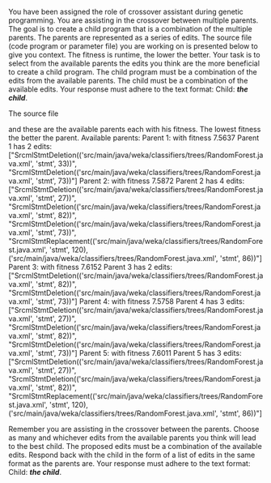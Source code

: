 
You have been assigned the role of crossover assistant during genetic programming. You are assisting in the crossover between multiple parents. The goal is to create a child program that is a combination of the multiple parents. The parents are represented as a series of edits. The source file (code program or parameter file)  you are working on is presented below to give you context.
The fitness is runtime, the lower the better.
Your task is to select from the available parents the edits you think are the more beneficial to create a child program. The child program must be a combination of the edits from the available parents. The child must be a combination of the available edits. Your response must adhere to the text format: Child: ***the child***.

The source file

and these are the available parents each with his fitness. The lowest fitness the better the parent.
Available parents:
 Parent 1:
 with fitness 7.5637
Parent 1 has 2 edits: ["SrcmlStmtDeletion(('src/main/java/weka/classifiers/trees/RandomForest.java.xml', 'stmt', 33))", "SrcmlStmtDeletion(('src/main/java/weka/classifiers/trees/RandomForest.java.xml', 'stmt', 73))"]
 Parent 2:
 with fitness 7.5872
Parent 2 has 4 edits: ["SrcmlStmtDeletion(('src/main/java/weka/classifiers/trees/RandomForest.java.xml', 'stmt', 27))", "SrcmlStmtDeletion(('src/main/java/weka/classifiers/trees/RandomForest.java.xml', 'stmt', 82))", "SrcmlStmtDeletion(('src/main/java/weka/classifiers/trees/RandomForest.java.xml', 'stmt', 73))", "SrcmlStmtReplacement(('src/main/java/weka/classifiers/trees/RandomForest.java.xml', 'stmt', 120), ('src/main/java/weka/classifiers/trees/RandomForest.java.xml', 'stmt', 86))"]
 Parent 3:
 with fitness 7.6152
Parent 3 has 2 edits: ["SrcmlStmtDeletion(('src/main/java/weka/classifiers/trees/RandomForest.java.xml', 'stmt', 82))", "SrcmlStmtDeletion(('src/main/java/weka/classifiers/trees/RandomForest.java.xml', 'stmt', 73))"]
 Parent 4:
 with fitness 7.5758
Parent 4 has 3 edits: ["SrcmlStmtDeletion(('src/main/java/weka/classifiers/trees/RandomForest.java.xml', 'stmt', 27))", "SrcmlStmtDeletion(('src/main/java/weka/classifiers/trees/RandomForest.java.xml', 'stmt', 82))", "SrcmlStmtDeletion(('src/main/java/weka/classifiers/trees/RandomForest.java.xml', 'stmt', 73))"]
 Parent 5:
 with fitness 7.6011
Parent 5 has 3 edits: ["SrcmlStmtDeletion(('src/main/java/weka/classifiers/trees/RandomForest.java.xml', 'stmt', 27))", "SrcmlStmtDeletion(('src/main/java/weka/classifiers/trees/RandomForest.java.xml', 'stmt', 82))", "SrcmlStmtReplacement(('src/main/java/weka/classifiers/trees/RandomForest.java.xml', 'stmt', 120), ('src/main/java/weka/classifiers/trees/RandomForest.java.xml', 'stmt', 86))"]


Remember you are assisting in the crossover between the parents. Choose as many and whichever edits from the available parents you think will lead to the best child. The proposed edits must be a combination of the available edits. Respond back with the child in the form of a list of edits in the same format as the parents are.
Your response must adhere to the text format: Child: ***the child***. 
